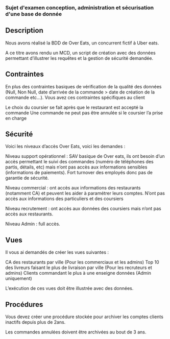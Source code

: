 ### Sujet d'examen conception, administration et sécurisation d'une base de donnée

## Description

Nous avons réalisé la BDD de Over Eats, un concurrent fictif à Uber eats. 

A ce titre avons rendu un MCD, un script de création avec des données permettant d’illustrer les requêtes et la gestion de sécurité demandée.

## Contraintes

En plus des contraintes basiques de vérification de la qualité des données (Null, Non Null, date d’arrivée de la commande > date de création de la commande etc…). Vous avez ces contraintes spécifiques au client

Le choix du coursier se fait après que le restaurant est accepté la commande
Une commande ne peut pas être annulée si le coursier l’a prise en charge

## Sécurité

Voici les niveaux d’accès Over Eats, voici les demandes :

Niveau support opérationnel : SAV basique de Over eats, ils ont besoin d’un accès permettant le suivi des commandes (numéro de téléphones des partis, détails, etc) mais n’ont pas accès aux informations sensibles (informations de paiements). Fort turnover des employés donc pas de garantie de sécurité.

Niveau commercial : ont accès aux informations des restaurants (notamment CA) et peuvent les aider à paramétrer leurs comptes. N’ont pas accès aux informations des particuliers et des coursiers

Niveau recrutement : ont accès aux données des coursiers mais n’ont pas accès aux restaurants.

Niveau Admin : full accès. 


## Vues 

Il vous ai demandés de créer les vues suivantes : 

CA des restaurants par ville (Pour les commerciaux et les admins)
Top 10 des livreurs faisant le plus de livraison par ville (Pour les recruteurs et admins)
Clients commandant le plus à une enseigne données (Admin uniquement)

L’exécution de ces vues doit être illustrée avec des données.

## Procédures

Vous devez créer une procédure stockée pour archiver les comptes clients inactifs depuis plus de 2ans.

Les commandes annulées doivent être archivées au bout de 3 ans.
